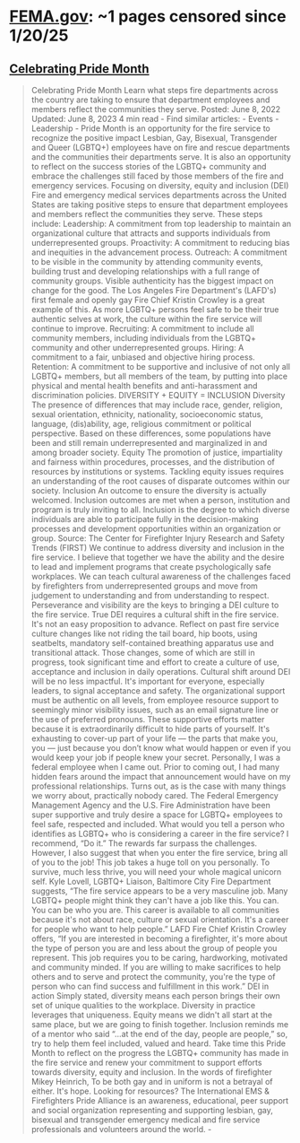



# [FEMA.gov](fema.gov): ~1 pages censored since 1/20/25

## [Celebrating Pride Month](https://www.usfa.fema.gov/blog/celebrating-pride-month/)


> Celebrating Pride Month Learn what steps fire departments across the country are taking to ensure that department employees and members reflect the communities they serve. Posted: June 8, 2022 Updated: June 8, 2023 4 min read - Find similar articles: - Events - Leadership - Pride Month is an opportunity for the fire service to recognize the positive impact Lesbian, Gay, Bisexual, Transgender and Queer (LGBTQ+) employees have on fire and rescue departments and the communities their departments serve. It is also an opportunity to reflect on the success stories of the LGBTQ+ community and embrace the challenges still faced by those members of the fire and emergency services. Focusing on diversity, equity and inclusion (DEI) Fire and emergency medical services departments across the United States are taking positive steps to ensure that department employees and members reflect the communities they serve. These steps include: Leadership: A commitment from top leadership to maintain an organizational culture that attracts and supports individuals from underrepresented groups. Proactivity: A commitment to reducing bias and inequities in the advancement process. Outreach: A commitment to be visible in the community by attending community events, building trust and developing relationships with a full range of community groups. Visible authenticity has the biggest impact on change for the good. The Los Angeles Fire Department's (LAFD's) first female and openly gay Fire Chief Kristin Crowley is a great example of this. As more LGBTQ+ persons feel safe to be their true authentic selves at work, the culture within the fire service will continue to improve. Recruiting: A commitment to include all community members, including individuals from the LGBTQ+ community and other underrepresented groups. Hiring: A commitment to a fair, unbiased and objective hiring process. Retention: A commitment to be supportive and inclusive of not only all LGBTQ+ members, but all members of the team, by putting into place physical and mental health benefits and anti-harassment and discrimination policies. DIVERSITY + EQUITY = INCLUSION Diversity The presence of differences that may include race, gender, religion, sexual orientation, ethnicity, nationality, socioeconomic status, language, (dis)ability, age, religious commitment or political perspective. Based on these differences, some populations have been and still remain underrepresented and marginalized in and among broader society. Equity The promotion of justice, impartiality and fairness within procedures, processes, and the distribution of resources by institutions or systems. Tackling equity issues requires an understanding of the root causes of disparate outcomes within our society. Inclusion An outcome to ensure the diversity is actually welcomed. Inclusion outcomes are met when a person, institution and program is truly inviting to all. Inclusion is the degree to which diverse individuals are able to participate fully in the decision-making processes and development opportunities within an organization or group. Source: The Center for Firefighter Injury Research and Safety Trends (FIRST) We continue to address diversity and inclusion in the fire service. I believe that together we have the ability and the desire to lead and implement programs that create psychologically safe workplaces. We can teach cultural awareness of the challenges faced by firefighters from underrepresented groups and move from judgement to understanding and from understanding to respect. Perseverance and visibility are the keys to bringing a DEI culture to the fire service. True DEI requires a cultural shift in the fire service. It's not an easy proposition to advance. Reflect on past fire service culture changes like not riding the tail board, hip boots, using seatbelts, mandatory self-contained breathing apparatus use and transitional attack. Those changes, some of which are still in progress, took significant time and effort to create a culture of use, acceptance and inclusion in daily operations. Cultural shift around DEI will be no less impactful. It's important for everyone, especially leaders, to signal acceptance and safety. The organizational support must be authentic on all levels, from employee resource support to seemingly minor visibility issues, such as an email signature line or the use of preferred pronouns. These supportive efforts matter because it is extraordinarily difficult to hide parts of yourself. It's exhausting to cover-up part of your life — the parts that make you, you — just because you don’t know what would happen or even if you would keep your job if people knew your secret. Personally, I was a federal employee when I came out. Prior to coming out, I had many hidden fears around the impact that announcement would have on my professional relationships. Turns out, as is the case with many things we worry about, practically nobody cared. The Federal Emergency Management Agency and the U.S. Fire Administration have been super supportive and truly desire a space for LGBTQ+ employees to feel safe, respected and included. What would you tell a person who identifies as LGBTQ+ who is considering a career in the fire service? I recommend, “Do it.” The rewards far surpass the challenges. However, I also suggest that when you enter the fire service, bring all of you to the job! This job takes a huge toll on you personally. To survive, much less thrive, you will need your whole magical unicorn self. Kyle Lovell, LGBTQ+ Liaison, Baltimore City Fire Department suggests, “The fire service appears to be a very masculine job. Many LGBTQ+ people might think they can't have a job like this. You can. You can be who you are. This career is available to all communities because it's not about race, culture or sexual orientation. It's a career for people who want to help people.” LAFD Fire Chief Kristin Crowley offers, “If you are interested in becoming a firefighter, it's more about the type of person you are and less about the group of people you represent. This job requires you to be caring, hardworking, motivated and community minded. If you are willing to make sacrifices to help others and to serve and protect the community, you're the type of person who can find success and fulfillment in this work.” DEI in action Simply stated, diversity means each person brings their own set of unique qualities to the workplace. Diversity in practice leverages that uniqueness. Equity means we didn't all start at the same place, but we are going to finish together. Inclusion reminds me of a mentor who said “…at the end of the day, people are people,” so, try to help them feel included, valued and heard. Take time this Pride Month to reflect on the progress the LGBTQ+ community has made in the fire service and renew your commitment to support efforts towards diversity, equity and inclusion. In the words of firefighter Mikey Heinrich, To be both gay and in uniform is not a betrayal of either. It's hope. Looking for resources? The International EMS & Firefighters Pride Alliance is an awareness, educational, peer support and social organization representing and supporting lesbian, gay, bisexual and transgender emergency medical and fire service professionals and volunteers around the world. -